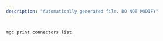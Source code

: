```yaml
---
description: "Automatically generated file. DO NOT MODIFY"
---
```


```bash

mgc print connectors list

```